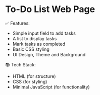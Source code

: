 # To-Do List Web Page

<p>✅ Features:</p>
<ul>
  <li>Simple input field to add tasks</li>
  <li>A list to display tasks</li>
  <li>Mark tasks as completed</li>
  <li>Basic CSS styling</li>
  <li>UI Design, Theme and Background</li>
</ul>
<p>📚 Tech Stack:</p>
<ul>
  <li>HTML (for structure)</li>
  <li>CSS (for styling)</li>
  <li>Minimal JavaScript (for functionality)</li>
</ul>
